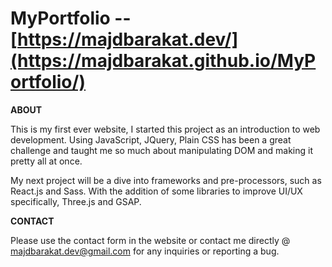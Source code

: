 # MyPortfolio -- [https://majdbarakat.dev/](https://majdbarakat.github.io/MyPortfolio/)

**ABOUT**

This is my first ever website, I started this project as an introduction to web development.
Using JavaScript, JQuery, Plain CSS has been a great challenge and taught me so much about manipulating DOM and making it pretty all at once.

My next project will be a dive into frameworks and pre-processors, such as React.js and Sass.
With the addition of some libraries to improve UI/UX specifically, Three.js and GSAP.

**CONTACT**

Please use the contact form in the website or contact me directly @ majdbarakat.dev@gmail.com for any inquiries or reporting a bug.

